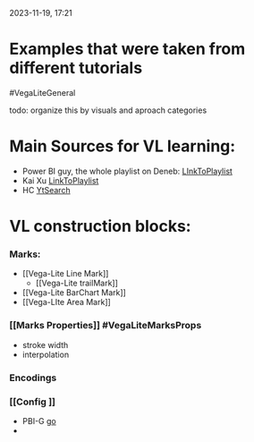 2023-11-19, 17:21
# Examples that were taken from different tutorials 
#VegaLiteGeneral

todo: organize this by visuals and aproach categories

# Main Sources for VL learning:

* Power BI guy, the whole playlist on Deneb: [LInkToPlaylist](https://www.youtube.com/watch?v=gFePk2vA3-Y&list=PL6oIJxyQvMGTxh4tREeKflcKVlOfGdyim) 
* Kai Xu [LinkToPlaylist](https://www.youtube.com/watch?v=0_GNbNwKB_0)
* HC [YtSearch](https://www.youtube.com/@HavensConsulting/search?query=deneb)


# VL construction blocks:
### Marks:
* [[Vega-Lite Line Mark]]
	* [[Vega-Lite trailMark]]
* [[Vega-Lite BarChart Mark]]
* [[Vega-LIte Area Mark]]

### [[Marks Properties]] #VegaLiteMarksProps 
* stroke width
* interpolation 
### Encodings


### [[Config ]]
* PBI-G [go](https://youtu.be/gFePk2vA3-Y?t=1382)
* 
